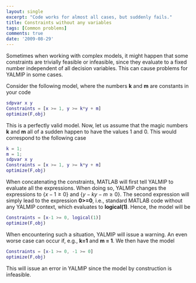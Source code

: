 ```yaml
---
layout: single
excerpt: "Code works for almost all cases, but suddenly fails."
title: Constraints without any variables
tags: [Common problems]
comments: true
date: '2009-08-29'
---
```


Sometimes when working with complex models, it might happen that some constraints are trivially feasible or infeasible, since they evaluate to a fixed number independent of all decision variables. This can cause problems for YALMIP in some cases.

Consider the following model, where the numbers **k** and **m** are constants in your code

````matlab
sdpvar x y
Constraints = [x >= 1, y >= k*y + m]
optimize(F,obj)
````

This is a perfectly valid model. Now, let us assume that the magic numbers **k** and **m** all of a sudden happen to have the values 1 and 0. This would correspond to the following case

````matlab
k = 1;
m = 1;
sdpvar x y
Constraints = [x >= 1, y >= k*y + m]
optimize(F,obj)
````

When concatenating the constraints, MATLAB will first tell YALMIP to evaluate all the expressions. When doing so, YALMIP changes the expressions to {$x - 1\geq 0$} and {$y-ky-m\geq 0$}. The second expression will simply lead to the expression **0>=0**, i.e., standard MATLAB code without any YALMIP context, which evaluates to **logical(1)**. Hence, the model will be

````matlab
Constraints = [x-1 >= 0, logical(1)]
optimize(F,obj)
````

When encountering such a situation, YALMIP will issue a warning. An even worse case can occur if, e.g., **k=1** and **m = 1**. We then have the model

````matlab
Constraints = [x-1 >= 0, -1 >= 0]
optimize(F,obj)
````
This will issue an error in YALMIP since the model by construction is infeasible.
